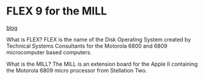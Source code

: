 # FLEX 9 for the MILL
[blog](http://appleiigs.cocolog-nifty.com/blog/cat24285942/index.html)

What is FLEX?
FLEX is the name of the Disk Operating System created by Technical Systems Consultants for the Motorola 6800 and 6809 microcomputer based computers.

What is the MILL?
The MILL is an extension board for the Apple II containing the Motorola 6809 micro processor from Stellation Two.


